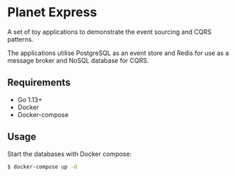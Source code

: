 # Planet Express
A set of toy applications to demonstrate the event sourcing and CQRS patterns.

The applications utilise PostgreSQL as an event store and Redis for use as a
message broker and NoSQL database for CQRS.

##  Requirements
* Go 1.13+
* Docker
* Docker-compose

## Usage
Start the databases with Docker compose:

```bash
$ docker-compose up -d
```